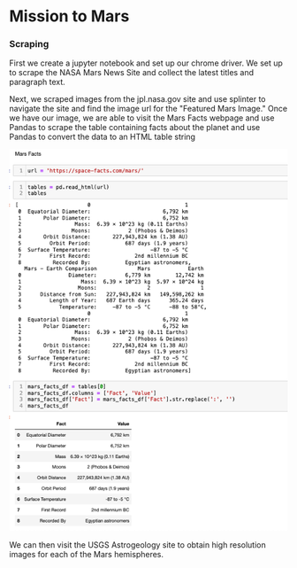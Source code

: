 # Mission to Mars

### Scraping
First we create a jupyter notebook and set up our chrome driver. We set up to scrape the NASA Mars News Site and collect the latest titles and paragraph text. 

Next, we scraped images from the jpl.nasa.gov site and use splinter to navigate the site and find the image url for the "Featured Mars Image." Once we have our image, we are able to visit the Mars Facts webpage and use Pandas to scrape the table containing facts about the planet and use Pandas to convert the data to an HTML table string

![Alt text](/Web_Scraping_Challenge/table.png?raw=true "Optional Title")

We can then visit the USGS Astrogeology site to obtain high resolution images for each of the Mars hemispheres.

